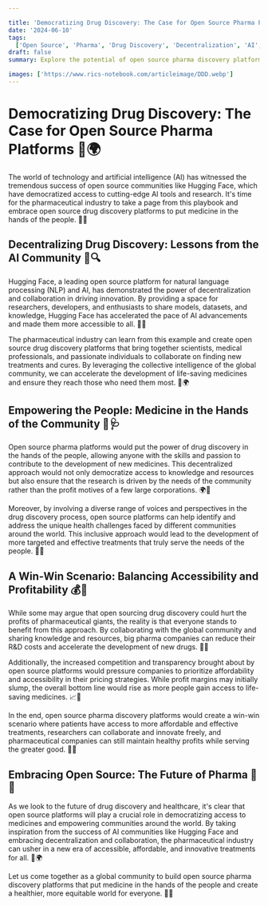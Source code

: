 ```yaml
---

title: 'Democratizing Drug Discovery: The Case for Open Source Pharma Platforms 💊🌍'
date: '2024-06-10'
tags:
  ['Open Source', 'Pharma', 'Drug Discovery', 'Decentralization', 'AI', 'Medicine', 'Hugging Face']
draft: false
summary: Explore the potential of open source pharma discovery platforms in democratizing drug discovery and empowering people. Learn how decentralizing the pharmaceutical industry, inspired by the success of AI communities like Hugging Face, can lead to more accessible and affordable medicines while still benefiting all stakeholders.

images: ['https://www.rics-notebook.com/articleimage/DDD.webp']
---
```


# Democratizing Drug Discovery: The Case for Open Source Pharma Platforms 💊🌍

The world of technology and artificial intelligence (AI) has witnessed the tremendous success of open source communities like Hugging Face, which have democratized access to cutting-edge AI tools and research. It's time for the pharmaceutical industry to take a page from this playbook and embrace open source drug discovery platforms to put medicine in the hands of the people. 🤝💡

## Decentralizing Drug Discovery: Lessons from the AI Community 🧠🔍

Hugging Face, a leading open source platform for natural language processing (NLP) and AI, has demonstrated the power of decentralization and collaboration in driving innovation. By providing a space for researchers, developers, and enthusiasts to share models, datasets, and knowledge, Hugging Face has accelerated the pace of AI advancements and made them more accessible to all. 🤗🚀

The pharmaceutical industry can learn from this example and create open source drug discovery platforms that bring together scientists, medical professionals, and passionate individuals to collaborate on finding new treatments and cures. By leveraging the collective intelligence of the global community, we can accelerate the development of life-saving medicines and ensure they reach those who need them most. 💊🌍

## Empowering the People: Medicine in the Hands of the Community 💪🩺

Open source pharma platforms would put the power of drug discovery in the hands of the people, allowing anyone with the skills and passion to contribute to the development of new medicines. This decentralized approach would not only democratize access to knowledge and resources but also ensure that the research is driven by the needs of the community rather than the profit motives of a few large corporations. 🌍🤲

Moreover, by involving a diverse range of voices and perspectives in the drug discovery process, open source platforms can help identify and address the unique health challenges faced by different communities around the world. This inclusive approach would lead to the development of more targeted and effective treatments that truly serve the needs of the people. 🌈🎯

## A Win-Win Scenario: Balancing Accessibility and Profitability 💰🤝

While some may argue that open sourcing drug discovery could hurt the profits of pharmaceutical giants, the reality is that everyone stands to benefit from this approach. By collaborating with the global community and sharing knowledge and resources, big pharma companies can reduce their R&D costs and accelerate the development of new drugs. 💸🔬

Additionally, the increased competition and transparency brought about by open source platforms would pressure companies to prioritize affordability and accessibility in their pricing strategies. While profit margins may initially slump, the overall bottom line would rise as more people gain access to life-saving medicines. 📈💊

In the end, open source pharma discovery platforms would create a win-win scenario where patients have access to more affordable and effective treatments, researchers can collaborate and innovate freely, and pharmaceutical companies can still maintain healthy profits while serving the greater good. 🌟🤝

## Embracing Open Source: The Future of Pharma 🔮💡

As we look to the future of drug discovery and healthcare, it's clear that open source platforms will play a crucial role in democratizing access to medicines and empowering communities around the world. By taking inspiration from the success of AI communities like Hugging Face and embracing decentralization and collaboration, the pharmaceutical industry can usher in a new era of accessible, affordable, and innovative treatments for all. 💊🌍

Let us come together as a global community to build open source pharma discovery platforms that put medicine in the hands of the people and create a healthier, more equitable world for everyone. 🤝🌟
